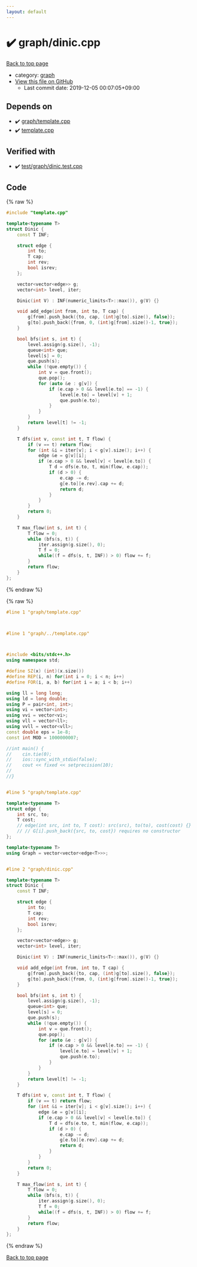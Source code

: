 ```yaml
---
layout: default
---
```


<!-- mathjax config similar to math.stackexchange -->
<script type="text/javascript" async
  src="https://cdnjs.cloudflare.com/ajax/libs/mathjax/2.7.5/MathJax.js?config=TeX-MML-AM_CHTML">
</script>
<script type="text/x-mathjax-config">
  MathJax.Hub.Config({
    TeX: { equationNumbers: { autoNumber: "AMS" }},
    tex2jax: {
      inlineMath: [ ['$','$'] ],
      processEscapes: true
    },
    "HTML-CSS": { matchFontHeight: false },
    displayAlign: "left",
    displayIndent: "2em"
  });
</script>

<script type="text/javascript" src="https://cdnjs.cloudflare.com/ajax/libs/jquery/3.4.1/jquery.min.js"></script>
<script src="https://cdn.jsdelivr.net/npm/jquery-balloon-js@1.1.2/jquery.balloon.min.js" integrity="sha256-ZEYs9VrgAeNuPvs15E39OsyOJaIkXEEt10fzxJ20+2I=" crossorigin="anonymous"></script>
<script type="text/javascript" src="../../assets/js/copy-button.js"></script>
<link rel="stylesheet" href="../../assets/css/copy-button.css" />


# :heavy_check_mark: graph/dinic.cpp

<a href="../../index.html">Back to top page</a>

* category: <a href="../../index.html#f8b0b924ebd7046dbfa85a856e4682c8">graph</a>
* <a href="{{ site.github.repository_url }}/blob/master/graph/dinic.cpp">View this file on GitHub</a>
    - Last commit date: 2019-12-05 00:07:05+09:00




## Depends on

* :heavy_check_mark: <a href="template.cpp.html">graph/template.cpp</a>
* :heavy_check_mark: <a href="../template.cpp.html">template.cpp</a>


## Verified with

* :heavy_check_mark: <a href="../../verify/test/graph/dinic.test.cpp.html">test/graph/dinic.test.cpp</a>


## Code

<a id="unbundled"></a>
{% raw %}
```cpp
#include "template.cpp"

template<typename T>
struct Dinic {
    const T INF;

    struct edge {
        int to;
        T cap;
        int rev;
        bool isrev;
    };

    vector<vector<edge>> g;
    vector<int> level, iter;

    Dinic(int V) : INF(numeric_limits<T>::max()), g(V) {}

    void add_edge(int from, int to, T cap) {
        g[from].push_back({to, cap, (int)g[to].size(), false});
        g[to].push_back({from, 0, (int)g[from].size()-1, true});
    }

    bool bfs(int s, int t) {
        level.assign(g.size(), -1);
        queue<int> que;
        level[s] = 0;
        que.push(s);
        while (!que.empty()) {
            int v = que.front();
            que.pop();
            for (auto &e : g[v]) {
                if (e.cap > 0 && level[e.to] == -1) {
                    level[e.to] = level[v] + 1;
                    que.push(e.to);
                }
            }
        }
        return level[t] != -1;
    }

    T dfs(int v, const int t, T flow) {
        if (v == t) return flow;
        for (int &i = iter[v]; i < g[v].size(); i++) {
            edge &e = g[v][i];
            if (e.cap > 0 && level[v] < level[e.to]) {
                T d = dfs(e.to, t, min(flow, e.cap));
                if (d > 0) {
                    e.cap -= d;
                    g[e.to][e.rev].cap += d;
                    return d;
                }
            }
        }
        return 0;
    }

    T max_flow(int s, int t) {
        T flow = 0;
        while (bfs(s, t)) {
            iter.assign(g.size(), 0);
            T f = 0;
            while((f = dfs(s, t, INF)) > 0) flow += f;
        }
        return flow;
    }
};

```
{% endraw %}

<a id="bundled"></a>
{% raw %}
```cpp
#line 1 "graph/template.cpp"



#line 1 "graph/../template.cpp"



#include <bits/stdc++.h>
using namespace std;

#define SZ(x) (int)(x.size())
#define REP(i, n) for(int i = 0; i < n; i++)
#define FOR(i, a, b) for(int i = a; i < b; i++)

using ll = long long;
using ld = long double;
using P = pair<int, int>;
using vi = vector<int>;
using vvi = vector<vi>;
using vll = vector<ll>;
using vvll = vector<vll>;
const double eps = 1e-8;
const int MOD = 1000000007;

//int main() {
//    cin.tie(0);
//    ios::sync_with_stdio(false);
//    cout << fixed << setprecision(10);
//
//}


#line 5 "graph/template.cpp"

template<typename T>
struct edge {
    int src, to;
    T cost;
    // edge(int src, int to, T cost): src(src), to(to), cost(cost) {}
    // // G[i].push_back({src, to, cost}) requires no constructor
};

template<typename T>
using Graph = vector<vector<edge<T>>>;


#line 2 "graph/dinic.cpp"

template<typename T>
struct Dinic {
    const T INF;

    struct edge {
        int to;
        T cap;
        int rev;
        bool isrev;
    };

    vector<vector<edge>> g;
    vector<int> level, iter;

    Dinic(int V) : INF(numeric_limits<T>::max()), g(V) {}

    void add_edge(int from, int to, T cap) {
        g[from].push_back({to, cap, (int)g[to].size(), false});
        g[to].push_back({from, 0, (int)g[from].size()-1, true});
    }

    bool bfs(int s, int t) {
        level.assign(g.size(), -1);
        queue<int> que;
        level[s] = 0;
        que.push(s);
        while (!que.empty()) {
            int v = que.front();
            que.pop();
            for (auto &e : g[v]) {
                if (e.cap > 0 && level[e.to] == -1) {
                    level[e.to] = level[v] + 1;
                    que.push(e.to);
                }
            }
        }
        return level[t] != -1;
    }

    T dfs(int v, const int t, T flow) {
        if (v == t) return flow;
        for (int &i = iter[v]; i < g[v].size(); i++) {
            edge &e = g[v][i];
            if (e.cap > 0 && level[v] < level[e.to]) {
                T d = dfs(e.to, t, min(flow, e.cap));
                if (d > 0) {
                    e.cap -= d;
                    g[e.to][e.rev].cap += d;
                    return d;
                }
            }
        }
        return 0;
    }

    T max_flow(int s, int t) {
        T flow = 0;
        while (bfs(s, t)) {
            iter.assign(g.size(), 0);
            T f = 0;
            while((f = dfs(s, t, INF)) > 0) flow += f;
        }
        return flow;
    }
};

```
{% endraw %}

<a href="../../index.html">Back to top page</a>

